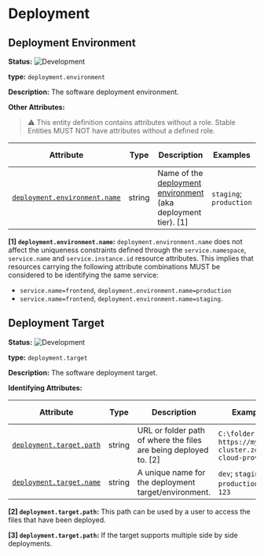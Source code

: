 <!-- NOTE: THIS FILE IS AUTOGENERATED. DO NOT EDIT BY HAND. -->
<!-- see templates/registry/markdown/entity_namespace.md.j2 -->
<!-- markdownlint-capture -->
<!-- markdownlint-disable -->

# Deployment

## Deployment Environment

**Status:** ![Development](https://img.shields.io/badge/-development-blue)

**type:** `deployment.environment`

**Description:** The software deployment environment.

**Other Attributes:**

> :warning: This entity definition contains attributes without a role.
> Stable Entities MUST NOT have attributes without a defined role.

| Attribute  | Type | Description  | Examples  | [Requirement Level](https://opentelemetry.io/docs/specs/semconv/general/attribute-requirement-level/) | Stability |
|---|---|---|---|---|---|
| [`deployment.environment.name`](/docs/registry/attributes/deployment.md) | string | Name of the [deployment environment](https://wikipedia.org/wiki/Deployment_environment) (aka deployment tier). [1] | `staging`; `production` | `Recommended` | ![Development](https://img.shields.io/badge/-development-blue) |

**[1] `deployment.environment.name`:** `deployment.environment.name` does not affect the uniqueness constraints defined through
the `service.namespace`, `service.name` and `service.instance.id` resource attributes.
This implies that resources carrying the following attribute combinations MUST be
considered to be identifying the same service:

- `service.name=frontend`, `deployment.environment.name=production`
- `service.name=frontend`, `deployment.environment.name=staging`.

## Deployment Target

**Status:** ![Development](https://img.shields.io/badge/-development-blue)

**type:** `deployment.target`

**Description:** The software deployment target.

**Identifying Attributes:**

| Attribute  | Type | Description  | Examples  | [Requirement Level](https://opentelemetry.io/docs/specs/semconv/general/attribute-requirement-level/) | Stability |
|---|---|---|---|---|---|
| [`deployment.target.path`](/docs/registry/attributes/deployment.md) | string | URL or folder path of where the files are being deployed to. [2] | `C:\folder-path`; `https://my-cluster.zone.my-cloud-provider` | `Conditionally Required` [3] | ![Development](https://img.shields.io/badge/-development-blue) |
| [`deployment.target.name`](/docs/registry/attributes/deployment.md) | string | A unique name for the deployment target/environment. | `dev`; `staging`; `production`; `ci-123` | `Recommended` | ![Development](https://img.shields.io/badge/-development-blue) |

**[2] `deployment.target.path`:** This path can be used by a user to access the files that have been deployed.

**[3] `deployment.target.path`:** If the target supports multiple side by side deployments.


<!-- markdownlint-restore -->
